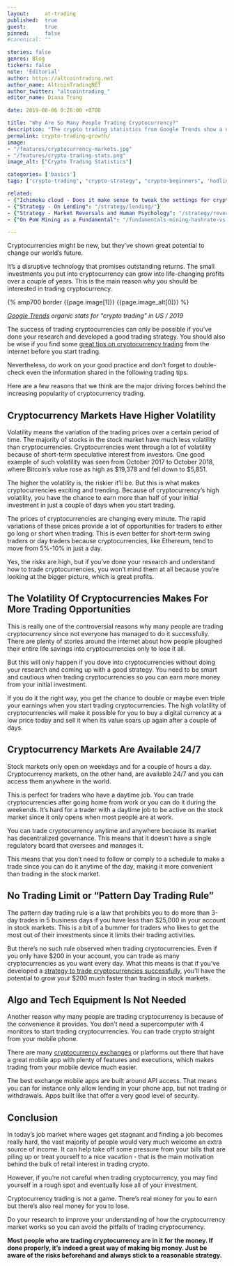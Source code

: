 ```yaml
---
layout:     at-trading
published:  true
guest:      true
pinned:     false
#canonical: ""

stories: false
genres: Blog
tickers: false
note: 'Editorial'
author: https://altcointrading.net
author_name: AltcoinTradingNET
author_twitter: "altcointrading_"
editor_name: Diana Trang

date: 2019-08-06 0:26:00 +0700

title: "Why Are So Many People Trading Cryptocurrency?"
description: "The crypto trading statistics from Google Trends show a new wave of interest in trading of digital currencies."
permalink: crypto-trading-growth/
image:
- "/features/cryptocurrency-markets.jpg"
- "/features/crypto-trading-stats.png"
image_alt: ["Crypto Trading Statistics"]

categories: ['basics']
tags: ["crypto-trading", "crypto-strategy", "crypto-beginners", 'hodling', 'crypto-lending', 'business-of-crypto']

related:
- {"Ichimoku cloud - Does it make sense to tweak the settings for crypto?": "/ichimoku-cloud/"}
- {"Strategy - On Lending": "/strategy/lending/"}
- {"Strategy - Market Reversals and Human Psychology": "/strategy/reversals/"}
- {"On PoW Mining as a Fundamental": "/fundamentals-mining-hashrate-vs-price/"}

---
```



Cryptocurrencies might be new, but they’ve shown great potential to change our world’s future.

It’s a disruptive technology that promises outstanding returns. The small investments you put into cryptocurrency can grow into life-changing profits over a couple of years. This is the main reason why you should be interested in trading cryptocurrency.


{% amp700 border {{page.image[1]}} {{page.image_alt[0]}} %}

*[Google Trends](https://trends.google.com/trends/explore?geo=US&q=crypto%20trading) organic stats for "crypto trading" in US / 2019*


The success of trading cryptocurrencies can only be possible if you’ve done your research and developed a good trading strategy. You should also be wise if you find some [great tips on cryptocurrency trading](https://www.learntotrade.com.au/23-tips-on-cryptocurrency-trading) from the internet before you start trading.

Nevertheless, do work on your good practice and don’t forget to double-check even the information shared in the following trading tips.

Here are a few reasons that we think are the major driving forces behind the increasing popularity of cryptocurrency trading.

## Cryptocurrency Markets Have Higher Volatility

Volatility means the variation of the trading prices over a certain period of time. The majority of stocks in the stock market have much less volatility than cryptocurrencies. Cryptocurrencies went through a lot of volatility because of short-term speculative interest from investors. One good example of such volatility was seen from October 2017 to October 2018, where Bitcoin’s value rose as high as $19,378 and fell down to $5,851.

The higher the volatility is, the riskier it’ll be. But this is what makes cryptocurrencies exciting and trending. Because of cryptocurrency’s high volatility, you have the chance to earn more than half of your initial investment in just a couple of days when you start trading.

The prices of cryptocurrencies are changing every minute. The rapid variations of these prices provide a lot of opportunities for traders to either go long or short when trading. This is even better for short-term swing traders or day traders because cryptocurrencies, like Ethereum, tend to move from 5%-10% in just a day.

Yes, the risks are high, but if you’ve done your research and understand how to trade cryptocurrencies, you won’t mind them at all because you’re looking at the bigger picture, which is great profits.

## The Volatility Of Cryptocurrencies Makes For More Trading Opportunities

This is really one of the controversial reasons why many people are trading cryptocurrency since not everyone has managed to do it successfully. There are plenty of stories around the internet about how people ploughed their entire life savings into cryptocurrencies only to lose it all.

But this will only happen if you dove into cryptocurrencies without doing your research and coming up with a good strategy. You need to be smart and cautious when trading cryptocurrencies so you can earn more money from your initial investment.

If you do it the right way, you get the chance to double or maybe even triple your earnings when you start trading cryptocurrencies. The high volatility of cryptocurrencies will make it possible for you to buy a digital currency at a low price today and sell it when its value soars up again after a couple of days.

## Cryptocurrency Markets Are Available 24/7

Stock markets only open on weekdays and for a couple of hours a day. Cryptocurrency markets, on the other hand, are available 24/7 and you can access them anywhere in the world.

This is perfect for traders who have a daytime job. You can trade cryptocurrencies after going home from work or you can do it during the weekends. It’s hard for a trader with a daytime job to be active on the stock market since it only opens when most people are at work.

You can trade cryptocurrency anytime and anywhere because its market has decentralized governance. This means that it doesn’t have a single regulatory board that oversees and manages it.

This means that you don’t need to follow or comply to a schedule to make a trade since you can do it anytime of the day, making it more convenient than trading in the stock market.

## No Trading Limit or “Pattern Day Trading Rule”

The pattern day trading rule is a law that prohibits you to do more than 3-day trades in 5 business days if you have less than $25,000 in your account in stock markets. This is a bit of a bummer for traders who likes to get the most out of their investments since it limits their trading activities.

But there’s no such rule observed when trading cryptocurrencies. Even if you only have $200 in your account, you can trade as many cryptocurrencies as you want every day. What this means is that if you’ve developed a [strategy to trade cryptocurrencies successfully](https://www.altcointrading.net/cryptocurrency-strategy-beginners/), you’ll have the potential to grow your $200 much faster than trading in stock markets.

## Algo and Tech Equipment Is Not Needed

Another reason why many people are trading cryptocurrency is because of the convenience it provides. You don’t need a supercomputer with 4 monitors to start trading cryptocurrencies. You can trade crypto straight from your mobile phone.

There are many [cryptocurrency exchanges](https://en.wikipedia.org/wiki/Cryptocurrency_exchange) or platforms out there that have a great mobile app with plenty of features and executions, which makes trading from your mobile device much easier.

The best exchange mobile apps are built around API access. That means you can for instance only allow lending in your phone app, but not trading or withdrawals. Apps built like that offer a very good level of security.

## Conclusion

In today’s job market where wages get stagnant and finding a job becomes really hard, the vast majority of people would very much welcome an extra source of income. It can help take off some pressure from your bills that are piling up or treat yourself to a nice vacation - that is the main motivation behind the bulk of retail interest in trading crypto.

However, if you’re not careful when trading cryptocurrency, you may find yourself in a rough spot and eventually lose all of your investment.

Cryptocurrency trading is not a game. There’s real money for you to earn but there’s also real money for you to lose.

Do your research to improve your understanding of how the cryptocurrency market works so you can avoid the pitfalls of trading cryptocurrency.

**Most people who are trading cryptocurrency are in it for the money. If done properly, it’s indeed a great way of making big money. Just be aware of the risks beforehand and always stick to a reasonable strategy.**
